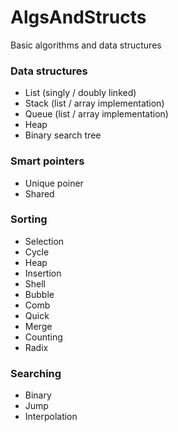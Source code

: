 # AlgsAndStructs
Basic algorithms and data structures

### Data structures
* List (singly / doubly linked)
* Stack (list / array implementation)
* Queue (list / array implementation)
* Heap
* Binary search tree

### Smart pointers
* Unique poiner
* Shared


### Sorting
* Selection
* Cycle
* Heap
* Insertion
* Shell
* Bubble
* Comb
* Quick
* Merge
* Counting
* Radix

### Searching
* Binary
* Jump
* Interpolation
